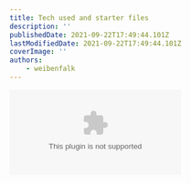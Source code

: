 ```yaml
---
title: Tech used and starter files
description: ''
publishedDate: 2021-09-22T17:49:44.101Z
lastModifiedDate: 2021-09-22T17:49:44.101Z
coverImage: ''
authors:
    - weibenfalk
---
```


<Embed
	type="youtube"
	url="https://youtu.be/I9F-CMiKOz4?t=50"
	title="Tech used and starter files"
/>
